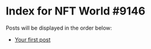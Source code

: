 # Index for NFT World #9146
Posts will be displayed in the order below:

- [Your first post](./001-first.md)

